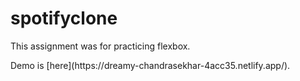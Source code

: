 # spotifyclone

<p>This assignment was for practicing flexbox.<br></p>
Demo is [here](https://dreamy-chandrasekhar-4acc35.netlify.app/).
